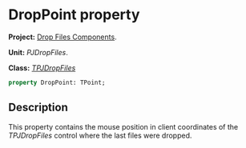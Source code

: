 # DropPoint property #

**Project:** [Drop Files Components](../API.md).

**Unit:** _PJDropFiles_.

**Class:** _[TPJDropFiles](./TPJDropFiles.md)_

```pascal
property DropPoint: TPoint;
```

## Description ##

This property contains the mouse position in client coordinates of the _TPJDropFiles_ control where the last files were dropped.